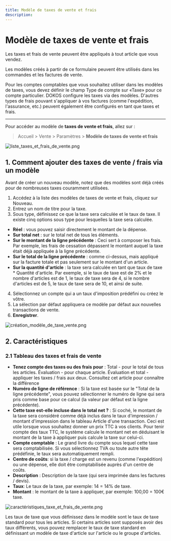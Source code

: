 ```yaml
---
title: Modèle de taxes de vente et frais
description: 
---
```


# Modèle de taxes de vente et frais
Les taxes et frais de vente peuvent être appliqués à tout article que vous vendez.

Les modèles créés à partir de ce formulaire peuvent être utilisés dans les commandes et les factures de vente.

Pour les comptes comptables que vous souhaitez utiliser dans les modèles de taxes, vous devez définir le champ Type de compte sur «Taxe» pour ce compte particulier. DOKOS configure les taxes via des modèles. D'autres types de frais pouvant s'appliquer à vos factures (comme l'expédition, l'assurance, etc.) peuvent également être configurés en tant que taxes et frais.

---

Pour accéder au modèle de **taxes de vente et frais**, allez sur :

> Accueil > Vente > Paramètres > **Modèle de taxes de vente et frais**

![liste_taxes_et_frais_de_vente.png](/sales/sales-taxes-and-charges-template/liste_taxes_et_frais_de_vente.png)

## 1. Comment ajouter des taxes de vente / frais via un modèle

Avant de créer un nouveau modèle, notez que des modèles sont déjà créés pour de nombreuses taxes couramment utilisées.

1. Accédez à la liste des modèles de taxes de vente et frais, cliquez sur Nouveau.
2. Entrez un nom de titre pour la taxe.
3. Sous type, définissez ce que la taxe sera calculée et le taux de taxe. Il existe cinq options sous type pour lesquelles la taxe sera calculée.
- **Réel** : vous pouvez saisir directement le montant de la dépense.
- **Sur total net** : sur le total net de tous les éléments.
- **Sur le montant de la ligne précédente** : Ceci sert à composer les frais. Par exemple, les frais de cessation dépassent le montant auquel la taxe était déjà appliquée à la ligne précédente.
- **Sur le total de la ligne précédente** : comme ci-dessus, mais appliqué sur la facture totale et pas seulement sur le montant d'un article.
- **Sur la quantité d'article** : la taxe sera calculée en tant que taux de taxe * Quantité d'article. Par exemple, si le taux de taxe est de 2% et le nombre d'articles est de 1, le taux de taxe sera de 4, si le nombre d'articles est de 5, le taux de taxe sera de 10, et ainsi de suite.
4. Sélectionnez un compte qui a un taux d'imposition prédéfini ou créez le vôtre.
5. La sélection par défaut appliquera ce modèle par défaut aux nouvelles transactions de vente.
6. **Enregistrer**.

![création_modèle_de_taxe_vente.png](/sales/sales-taxes-and-charges-template/création_modèle_de_taxe_vente.png)

## 2. Caractéristiques

### 2.1 Tableau des taxes et frais de vente

- **Tenez compte des taxes ou des frais pour** : Total - pour le total de tous les articles. Évaluation - pour chaque article. Évaluation et total - appliquer les taxes / frais aux deux. Consultez cet article pour connaître la différence
- **Numéro de ligne de référence** : Si la taxe est basée sur le "Total de la ligne précédente", vous pouvez sélectionner le numéro de ligne qui sera pris comme base pour ce calcul (la valeur par défaut est la ligne précédente).
- **Cette taxe est-elle incluse dans le total net ?** : Si coché, le montant de la taxe sera considéré comme déjà inclus dans le taux d'impression / montant d'impression dans le tableau Article d'une transaction. Ceci est utile lorsque vous souhaitez donner un prix TTC à vos clients. Pour tenir compte des taux TTC, le système calcule le montant net en déduisant le montant de la taxe à appliquer puis calcule la taxe sur celui-ci.
- **Compte comptable** : Le grand livre du compte sous lequel cette taxe sera comptabilisée. Si vous sélectionnez TVA ou toute autre tête prédéfinie, le taux sera automatiquement rempli.
- **Centre de coûts**: si la taxe / charge est un revenu (comme l'expédition) ou une dépense, elle doit être comptabilisée auprès d'un centre de coûts.
- **Description** : Description de la taxe (qui sera imprimée dans les factures / devis).
- **Taux**: Le taux de la taxe, par exemple: 14 = 14% de taxe.
- **Montant** : le montant de la taxe à appliquer, par exemple: 100,00 = 100€ taxe.

![caractéristiques_taxe_et_frais_de_vente.png](/sales/sales-taxes-and-charges-template/caractéristiques_taxe_et_frais_de_vente.png)

Les taux de taxe que vous définissez dans le modèle sont le taux de taxe standard pour tous les articles. Si certains articles sont supposés avoir des taux différents, vous pouvez remplacer le taux de taxe standard en définissant un modèle de taxe d'article sur l'article ou le groupe d'articles.

